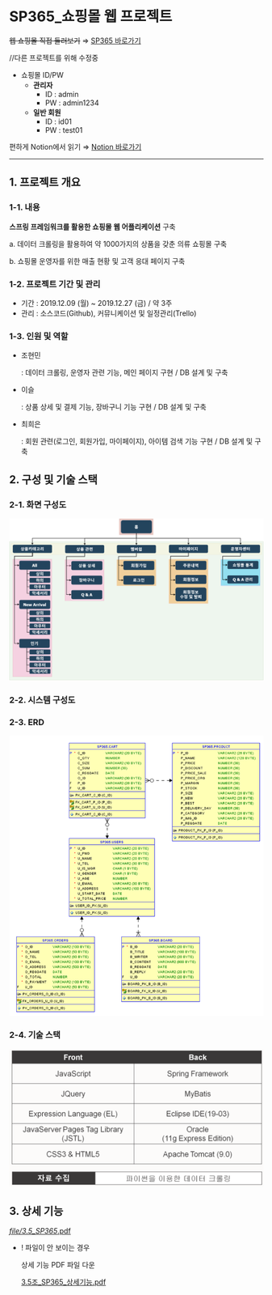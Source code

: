 # SP365_쇼핑몰 웹 프로젝트

~~웹 쇼핑몰 직접 둘러보기~~ ⇒ [SP365 바로가기](http://15.165.163.102/sp365/main.sp) 

//다른 프로젝트를 위해 수정중

- 쇼핑몰 ID/PW
    - **관리자**
        - ID : admin
        - PW : admin1234
    - **일반 회원**
        - ID : id01
        - PW : test01



편하게 Notion에서 읽기 ⇒ [Notion 바로가기](https://www.notion.so/SP365_-9e57179d516e4649a86b13a5c933df27)


---


## 1. 프로젝트 개요

### 1-1. 내용

**스프링 프레임워크를 활용한 쇼핑몰 웹 어플리케이션** 구축

a. 데이터 크롤링을 활용하여 약 1000가지의 상품을 갖춘 의류 쇼핑몰 구축

b. 쇼핑몰 운영자를 위한 매출 현황 및 고객 응대 페이지 구축

### 1-2. 프로젝트 기간 및 관리

- 기간 : 2019.12.09 (월) ~ 2019.12.27 (금) / 약 3주
- 관리 : 소스코드(Github), 커뮤니케이션 및 일정관리(Trello)

### 1-3. 인원 및 역할

- 조현민

    : 데이터 크롤링, 운영자 관련 기능, 메인 페이지 구현 / DB 설계 및 구축

- 이슬

    : 상품 상세 및 결제 기능, 장바구니 기능 구현 / DB 설계 및 구축

- 최희은

    :  회원 관련(로그인, 회원가입, 마이페이지), 아이템 검색 기능 구현 / DB 설계 및 구축

## 2. 구성 및 기술 스택

### 2-1. 화면 구성도

![_file/1.png](_file/1.png)

### 2-2. 시스템 구성도

### 2-3. ERD

![_file/2.png](_file/2.png)

### 2-4. 기술 스택

![_file/3.png](_file/3.png)

## 3. 상세 기능

[_file/3.5_SP365_.pdf](_file/3.5_SP365_.pdf)

- ! 파일이 안 보이는 경우

    상세 기능 PDF 파일 다운

    [3.5조_SP365_상세기능.pdf](_file/3.5_SP365_%201.pdf)
